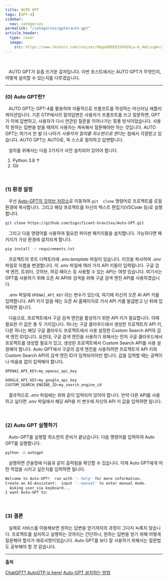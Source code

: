 ```yaml
---
title: AUTO GPT
tags: [GPT-4]
sidebar:
  nav: categories
permalink: "/categories/gpt4/auto-gpt"
article_header:
  type: cover
  image:
    src: https://www.reuters.com/resizer/degoHQ6E82VVHIkLa-m_4mCLxq0=/1200x0/filters:quality(80)/cloudfront-us-east-2.images.arcpublishing.com/reuters/O3JWMLGR2ZLHDG5SA6ONPIX664.jpg
---
```


<!--more-->

<br/>

&ensp; AUTO GPT가 요즘 뜨거운 감자입니다. 이번 포스트에서는 AUTO GPT가 무엇인지, 어떻게 설치할 수 있는지를 다루겠습니다.

---

### (0) Auto GPT란?

&ensp; AUTO GPT는 GPT-4를 활용하여 자율적으로 프롬프트를 작성하는 머신러닝 애플리케이션입니다. 기존 GTP에서의 질의답변은 사용자가 프롬프트를 쓰고 질문하면, GPT가 이에 답변하고, 사용자가 다시 연관된 질문을 이어나가는 핑퐁 방식이었습니다. 사용작 원하는 답변을 받을 때까지 사용자는 계속해서 질문해야만 하는 것입니다. AUTO GPT는 여기서 한 발 더 나아가 *사용자의 질의를 최소한으로 한다*는 점에서 각광받고 있습니다. AUTO GPT는 AUTO로, 즉 스스로 질의하고 답변합니다.

&ensp; 설치를 위해서는 다음 2가지가 사전 설치되어 있어야 합니다.

1. Python 3.8 ↑
2. Git

<br/>

### (1) 환경 설정

&ensp; 우선 [Auto-GPT의 깃허브 저장소](https://github.com/Significant-Gravitas/Auto-GPT)로 이동하여 `git  clone` 명령어로 프로젝트를 로컬 환경에 복사합니다. 그리고 해당 프로젝트를 자신의 텍스트 편집기(VSCode 등)로 실행합니다.

```zsh
git clone https://github.com/Significant-Gravitas/Auto-GPT.git
```

&ensp; 그리고 다음 명령어를 사용하여 필요한 파이썬 패키지들을 설치합니다. 가능하다면 패키지가 가상 환경에 설치되게 합니다.

```zsh
pip install -r requirements.txt
```

&ensp; 프로젝트의 루트 디렉토리에 _.env.template_ 파일이 있습니다. 이것을 복사하여 _.env_ 파일로 이름을 변경합니다. 이 _.env_ 파일에 여러 가지 API 키들이 입력됩니다. 구글 검색 엔진, 트위터, 깃허브, 허깅 페이스 등 사용할 수 있는 API는 여럿 있습니다. 여기서는 GPT를 사용하기 위해 오픈 AI API와 검색을 위해 구글 검색 엔진 API를 사용하겠습니다.

&ensp; _.env_ 파일에 `OPENAI_API_KEY` 라는 변수가 있는데, 여기에 자신의 오픈 AI API 키를 입력합니다. API 키가 없을 때는 오픈 AI 홈페이지로 가서 API 키를 발급받고 난 뒤에 입력하면 됩니다.

&ensp; 다음으로, 프로젝트에서 구글 검색 엔진을 활성하기 위한 API 키가 필요합니다. 이때 필요한 키 값은 총 두 가지입니다. 하나는 구글 클라우드에서 생성한 프로젝트의 API 키, 다른 하나는 해당 구글 클라우드 프로젝트에서 사용 설정한 Custom Search API의 검색 엔진 ID입니다. 요컨대, 구글 검색 엔진을 사용하기 위해서는 먼저 구글 클라우드에서 프로젝트를 생성할 필요가 있고, 생성된 프로젝트에서 Custom Search API를 사용 설정해야 합니다. Auto GPT에서 구글의 검색 엔진을 사용하려면 프로젝트의 API 키와 Custom Search API의 검색 엔진 ID가 입력되어야만 합니다. 값을 입력할 때는 공백이나 따옴표 없이 입력해야 합니다.

```python
OPENAI_API_KEY=my_openai_api_key

GOOGLE_API_KEY=my_google_api_key
CUSTOM_SEARCH_ENGINE_ID=my_search_engine_id
```

&ensp; 결과적으로 _.env_ 파일에는 위와 같이 입력되어 있어야 합니다. 만약 다른 API를 사용하고 싶다면 _.env_ 파일에서 해당 API용 키 변수에 자신의 API 키 값을 입력하면 됩니다.

<br/>

### (2) Auto GPT 실행하기

&ensp; Auto-GPT를 실행할 최소한의 준비가 끝났습니다. 다음 명령어를 입력하여 Auto GPT를 실행합니다.

```zsh
python -m autogpt
```

&ensp; 실행하면 콘솔창에 다음과 같이 출력됨을 확인할 수 있습니다. 이제 Auto GPT에게 어떤 작업을 시키고 싶은지를 입력하면 됩니다.

```zsh
Welcome to Auto-GPT!  run with '--help' for more information.
Create an AI-Assistant:  input '--manual' to enter manual mode.
  Asking user via keyboard...
I want Auto-GPT to:
```

<br/>

### (3) 결론

&ensp; 실제로 서비스를 이용해보면 원하는 답변을 얻기까지의 과정이 그다지 녹록치 않습니다. 프로젝트를 설치하고 실행하는 것까지는 간단하나, 원하는 답변을 얻기 위해 어떻게 질문해야 할지가 애로사항이었습니다. Auto GPT를 보다 잘 사용하기 위해서는 질문법도 공부해야 할 것 같습니다.

---

**출처**

[ChatGPT? AutoGTP is here!](https://www.youtube.com/watch?v=YbLef4CrZNU)
[Auto-GPT 설치하는 방법](https://docs.kanaries.net/ko/articles/auto-gpt-install)

